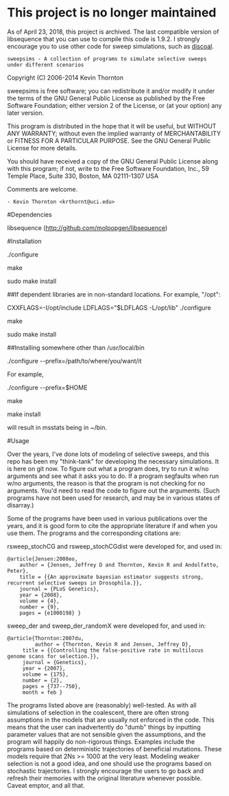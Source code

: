 # This project is no longer maintained

As of April 23, 2018, this project is archived.  The last compatible version of libsequence that
you can use to compile this code is 1.9.2.  I strongly encourage you to use other code for sweep
simulations, such as [discoal](https://github.com/kern-lab/discoal).

	sweepsims - A collection of programs to simulate selective sweeps under different scenarios



  Copyright (C) 2006-2014 Kevin Thornton

  sweepsims is free software; you can redistribute it and/or modify
  it under the terms of the GNU General Public License as published by
  the Free Software Foundation; either version 2 of the License, or
  (at your option) any later version.

  This program is distributed in the hope that it will be useful,
  but WITHOUT ANY WARRANTY; without even the implied warranty of
  MERCHANTABILITY or FITNESS FOR A PARTICULAR PURPOSE.  See the
  GNU General Public License for more details.

  You should have received a copy of the GNU General Public License
  along with this program; if not, write to the Free Software
  Foundation, Inc., 59 Temple Place, Suite 330, Boston, MA  02111-1307  USA

Comments are welcome.

	- Kevin Thornton <krthornt@uci.edu>

#Dependencies

libsequence (http://github.com/molpopgen/libsequence)

#Installation

./configure

make

sudo make install

##If dependent libraries are in non-standard locations.  For example, "/opt":

CXXFLAGS=-I/opt/include LDFLAGS="$LDFLAGS -L/opt/lib" ./configure

make 

sudo make install

##Installing somewhere other than /usr/local/bin

./configure --prefix=/path/to/where/you/want/it

For example,

./configure --prefix=$HOME

make 

make install

will result in msstats being in ~/bin.

#Usage

Over the years, I've done lots of modeling of selective sweeps, and this repo has been my "think-tank" for developing the necessary simulations. It is here on git now. To figure out what a program does, try to run it w/no arguments and see what it asks you to do. If a program segfaults when run w/no arguments, the reason is that the program is not checking for no arguments. You'd need to read the code to figure out the arguments. (Such programs have not been used for research, and may be in various states of disarray.)

Some of the programs have been used in various publications over the years, and it is good form to cite the appropriate literature if and when you use them. The programs and the corresponding citations are:

rsweep_stochCG and rsweep_stochCGdist were developed for, and used in:

```
@article{Jensen:2008eo, 
	author = {Jensen, Jeffrey D and Thornton, Kevin R and Andolfatto, Peter}, 
	title = {{An approximate bayesian estimator suggests strong, recurrent selective sweeps in Drosophila.}}, 
	journal = {PLoS Genetics},
	year = {2008}, 
	volume = {4}, 
	number = {9}, 
	pages = {e1000198} }
```
sweep_der and sweep_der_randomX were developed for, and used in:

```
@article{Thornton:2007du,
         author = {Thornton, Kevin R and Jensen, Jeffrey D}, 
	 title = {{Controlling the false-positive rate in multilocus genome scans for selection.}}, 
	 journal = {Genetics}, 
	 year = {2007}, 
	 volume = {175}, 
	 number = {2}, 
	 pages = {737--750}, 
	 month = feb }
```
The programs listed above are (reasonably) well-tested. As with all simulations of selection in the coalescent, there are often strong assumptions in the models that are usually not enforced in the code. This means that the user can inadvertently do "dumb" things by inputting parameter values that are not sensible given the assumptions, and the program will happily do non-rigorous things. Examples include the programs based on deterministic trajectories of beneficial mutations. These models require that 2Ns >= 1000 at the very least. Modeling weaker selection is not a good idea, and one should use the programs based on stochastic trajectories. I strongly encourage the users to go back and refresh their memories with the original literature whenever possible. Caveat emptor, and all that.
